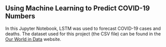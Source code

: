 ## Using Machine Learning to Predict COVID-19 Numbers
In this Jupyter Notebook, LSTM was used to forecast COVID-19 cases and deaths.
The dataset used for this project (the CSV file) can be found in the [Our World in Data](https://ourworldindata.org/covid-cases) website.
